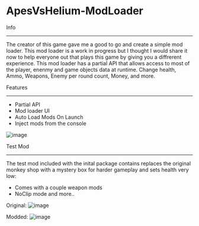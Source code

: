 # ApesVsHelium-ModLoader
 
Info
_________

The creator of this game gave me a good to go and create a simple mod loader. This mod loader is a work in progress but I thought I would share it now to help everyone out that plays this game by giving you a diffrerent experience.
This mod loader has a partial API that allows access to most of the player, enenmy and game objects data at runtime.
Change health, Ammo, Weapons, Enemy per round count, Money, and more.

Features
_________
* Partial API
* Mod loader UI
* Auto Load Mods On Launch
* Inject mods from the console

![image](https://github.com/Xenial-Portfolio/ApesVsHelium-ModLoader/assets/119448917/d9b753d0-2401-40e5-aa51-1ca27f913a41)

Test Mod
__________

The test mod included with the inital package contains replaces the original monkey shop with a mystery box for harder gameplay and sets health very low:

* Comes with a couple weapon mods
* NoClip mode
and more..

Original:
![image](https://github.com/Xenial-Portfolio/ApesVsHelium-ModLoader/assets/119448917/a9b3eb4c-960d-4673-ac0c-c773d6ff895d)

Modded:
![image](https://github.com/Xenial-Portfolio/ApesVsHelium-ModLoader/assets/119448917/58a226f2-42ab-437c-a7a1-f8cd60922ef0)

